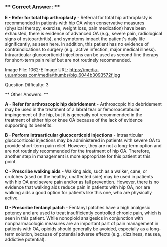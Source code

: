 ### ** Correct Answer: **

**E - Refer for total hip arthroplasty** - Referral for total hip arthroplasty is recommended in patients with hip OA when conservative measures (physical therapy, exercise, weight loss, pain medication) have been exhausted, there is evidence of advanced OA (e.g., severe pain, radiological signs of osteoarthritis), and symptoms impact the patient's daily life significantly, as seen here. In addition, this patient has no evidence of contraindications to surgery (e.g., active infection, major medical illness). Intraarticular glucocorticoid injections can be used as second-line therapy for short-term pain relief but are not routinely recommended.

Image File: 1062-E
Image URL: https://media-us.amboss.com/media/thumbs/big_6044b3093572f.jpg

Question Difficulty: 3

** Other Answers: **

**A - Refer for arthroscopic hip debridement** - Arthroscopic hip debridement may be used in the treatment of a labral tear or femoroacetabular impingement of the hip, but it is generally not recommended in the treatment of either hip or knee OA because of the lack of evidence supporting its benefits.

**B - Perform intraarticular glucocorticoid injections** - Intraarticular glucocorticoid injections may be administered in patients with severe OA to provide short-term pain relief. However, they are not a long-term option and are not routinely recommended for the treatment of hip OA. Therefore, another step in management is more appropriate for this patient at this point.

**C - Prescribe walking aids** - Walking aids, such as a walker, cane, or crutches (used on the healthy, unaffected side) may be used in patients with hip OA and severe pain and/or as fall prevention. However, there is no evidence that walking aids reduce pain in patients with hip OA, nor are walking aids a good option for patients like this one, who are physically active.

**D - Prescribe fentanyl patch** - Fentanyl patches have a high analgesic potency and are used to treat insufficiently controlled chronic pain, which is seen in this patient. While nonopioid analgesics in conjunction with nonpharmacologic measures are an important part of pain management in patients with OA, opioids should generally be avoided, especially as a long-term solution, because of potential adverse effects (e.g., dizziness, nausea, addictive potential).

